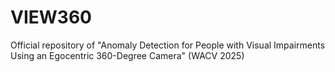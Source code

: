 # VIEW360
Official repository of "Anomaly Detection for People with Visual Impairments Using an Egocentric 360-Degree Camera" (WACV 2025)
